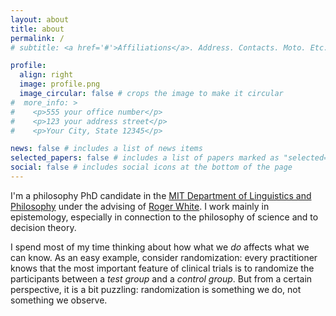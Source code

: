 ```yaml
---
layout: about
title: about
permalink: /
# subtitle: <a href='#'>Affiliations</a>. Address. Contacts. Moto. Etc.

profile:
  align: right
  image: profile.png
  image_circular: false # crops the image to make it circular
#  more_info: >
#    <p>555 your office number</p>
#    <p>123 your address street</p>
#    <p>Your City, State 12345</p>

news: false # includes a list of news items
selected_papers: false # includes a list of papers marked as "selected={true}"
social: false # includes social icons at the bottom of the page
---
```


I'm a philosophy PhD candidate in the [MIT Department of Linguistics and Philosophy](https://philosophy.mit.edu/) under the advising of [Roger White](https://philosophy.mit.edu/white/). I work mainly in epistemology, especially in connection to the philosophy of science and to decision theory.

I spend most of my time thinking about how what we *do* affects what we can know. As an easy example, consider randomization: every practitioner knows that the most important feature of clinical trials is to randomize the participants between a *test group* and a *control group*. But from a certain perspective, it is a bit puzzling: randomization is something we do, not something we observe.